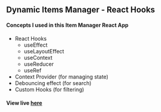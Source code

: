 ## Dynamic Items Manager - React Hooks

#### Concepts I used in this Item Manager React App

- React Hooks 
    - useEffect
    - useLayoutEffect
    - useContext
    - useReducer
    - useRef
- Context Provider (for managing state)
- Debouncing effect (for search)
- Custom Hooks (for filtering)

#### View live [here](https://bharath-designer.github.io/react-training/03.%20hooks/dist/)